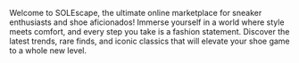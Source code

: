 Welcome to SOLEscape, the ultimate online marketplace for sneaker enthusiasts and shoe aficionados! Immerse yourself in a world where style meets comfort, and every step you take is a fashion statement. Discover the latest trends, rare finds, and iconic classics that will elevate your shoe game to a whole new level.